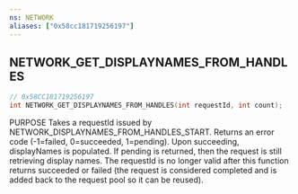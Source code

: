 ```yaml
---
ns: NETWORK
aliases: ["0x58cc181719256197"]
---
```

## NETWORK_GET_DISPLAYNAMES_FROM_HANDLES

```c
// 0x58CC181719256197
int NETWORK_GET_DISPLAYNAMES_FROM_HANDLES(int requestId, int count);
```

PURPOSE Takes a requestId issued by NETWORK_DISPLAYNAMES_FROM_HANDLES_START. Returns an error code (-1=failed, 0=succeeded, 1=pending). Upon succeeding, displayNames is populated. If pending is returned, then the request is still retrieving display names. The requestId is no longer valid after this function returns succeeded or failed (the request is considered completed and is added back to the request pool so it can be reused).

